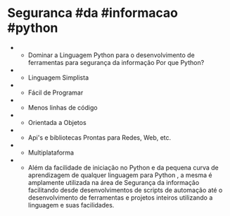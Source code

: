 # Seguranca #da #informacao #python

- - Dominar a Linguagem Python para o desenvolvimento de ferramentas para segurança da informação Por que Python?  
- - Linguagem Simplista 
- - Fácil de Programar 
- - Menos linhas de código 
- - Orientada a Objetos 
- - Api's e bibliotecas Prontas para Redes, Web, etc. 
- - Multiplataforma  
 
- - Além da facilidade de iniciação no Python e da pequena curva de aprendizagem de qualquer linguagem para Python , a mesma é amplamente utilizada na área de Segurança da informação facilitando desde desenvolvimentos de scripts de automação até o desenvolvimento de ferramentas e projetos inteiros utilizando a linguagem e suas facilidades.
